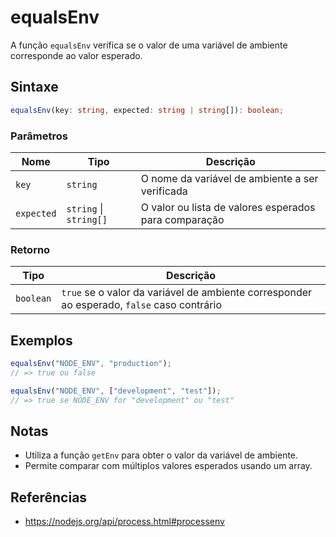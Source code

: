 # equalsEnv

A função `equalsEnv` verifica se o valor de uma variável de ambiente corresponde ao valor esperado.

## Sintaxe

```typescript
equalsEnv(key: string, expected: string | string[]): boolean;
```

### Parâmetros

| Nome       | Tipo                 | Descrição                                                    |
| ---------- | -------------------- | ------------------------------------------------------------ |
| `key`      | `string`             | O nome da variável de ambiente a ser verificada              |
| `expected` | `string` \| `string[]` | O valor ou lista de valores esperados para comparação        |

### Retorno

| Tipo       | Descrição                                                                 |
| ---------- | ------------------------------------------------------------------------- |
| `boolean`  | `true` se o valor da variável de ambiente corresponder ao esperado, `false` caso contrário |

## Exemplos

```typescript
equalsEnv("NODE_ENV", "production");
// => true ou false

equalsEnv("NODE_ENV", ["development", "test"]);
// => true se NODE_ENV for "development" ou "test"
```

## Notas

* Utiliza a função `getEnv` para obter o valor da variável de ambiente.
* Permite comparar com múltiplos valores esperados usando um array.

## Referências

* https://nodejs.org/api/process.html#processenv